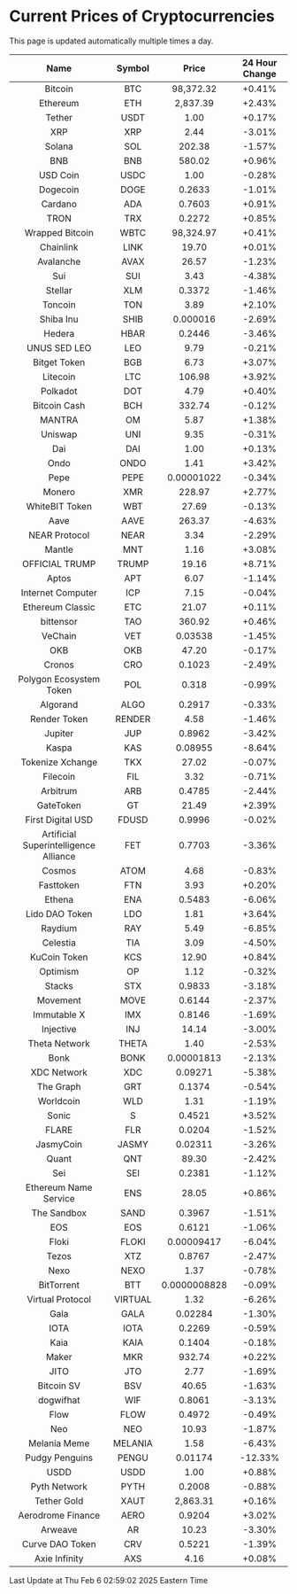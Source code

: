 # Current Prices of Cryptocurrencies
This page is updated automatically multiple times a day.

| Name | Symbol | Price | 24 Hour Change |
| :---: |:---:| :---: | :---: |
| Bitcoin | BTC | 98,372.32 | +0.41% |
| Ethereum | ETH | 2,837.39 | +2.43% |
| Tether | USDT | 1.00 | +0.17% |
| XRP | XRP | 2.44 | -3.01% |
| Solana | SOL | 202.38 | -1.57% |
| BNB | BNB | 580.02 | +0.96% |
| USD Coin | USDC | 1.00 | -0.28% |
| Dogecoin | DOGE | 0.2633 | -1.01% |
| Cardano | ADA | 0.7603 | +0.91% |
| TRON | TRX | 0.2272 | +0.85% |
| Wrapped Bitcoin | WBTC | 98,324.97 | +0.41% |
| Chainlink | LINK | 19.70 | +0.01% |
| Avalanche | AVAX | 26.57 | -1.23% |
| Sui | SUI | 3.43 | -4.38% |
| Stellar | XLM | 0.3372 | -1.46% |
| Toncoin | TON | 3.89 | +2.10% |
| Shiba Inu | SHIB | 0.000016 | -2.69% |
| Hedera | HBAR | 0.2446 | -3.46% |
| UNUS SED LEO | LEO | 9.79 | -0.21% |
| Bitget Token | BGB | 6.73 | +3.07% |
| Litecoin | LTC | 106.98 | +3.92% |
| Polkadot | DOT | 4.79 | +0.40% |
| Bitcoin Cash | BCH | 332.74 | -0.12% |
| MANTRA | OM | 5.87 | +1.38% |
| Uniswap | UNI | 9.35 | -0.31% |
| Dai | DAI | 1.00 | +0.13% |
| Ondo | ONDO | 1.41 | +3.42% |
| Pepe | PEPE | 0.00001022 | -0.34% |
| Monero | XMR | 228.97 | +2.77% |
| WhiteBIT Token | WBT | 27.69 | -0.13% |
| Aave | AAVE | 263.37 | -4.63% |
| NEAR Protocol | NEAR | 3.34 | -2.29% |
| Mantle | MNT | 1.16 | +3.08% |
| OFFICIAL TRUMP | TRUMP | 19.16 | +8.71% |
| Aptos | APT | 6.07 | -1.14% |
| Internet Computer | ICP | 7.15 | -0.04% |
| Ethereum Classic | ETC | 21.07 | +0.11% |
| bittensor | TAO | 360.92 | +0.46% |
| VeChain | VET | 0.03538 | -1.45% |
| OKB | OKB | 47.20 | -0.17% |
| Cronos | CRO | 0.1023 | -2.49% |
| Polygon Ecosystem Token | POL | 0.318 | -0.99% |
| Algorand | ALGO | 0.2917 | -0.33% |
| Render Token | RENDER | 4.58 | -1.46% |
| Jupiter | JUP | 0.8962 | -3.42% |
| Kaspa | KAS | 0.08955 | -8.64% |
| Tokenize Xchange | TKX | 27.02 | -0.07% |
| Filecoin | FIL | 3.32 | -0.71% |
| Arbitrum | ARB | 0.4785 | -2.44% |
| GateToken | GT | 21.49 | +2.39% |
| First Digital USD | FDUSD | 0.9996 | -0.02% |
| Artificial Superintelligence Alliance | FET | 0.7703 | -3.36% |
| Cosmos | ATOM | 4.68 | -0.83% |
| Fasttoken | FTN | 3.93 | +0.20% |
| Ethena | ENA | 0.5483 | -6.06% |
| Lido DAO Token | LDO | 1.81 | +3.64% |
| Raydium | RAY | 5.49 | -6.85% |
| Celestia | TIA | 3.09 | -4.50% |
| KuCoin Token | KCS | 12.90 | +0.84% |
| Optimism | OP | 1.12 | -0.32% |
| Stacks | STX | 0.9833 | -3.18% |
| Movement | MOVE | 0.6144 | -2.37% |
| Immutable X | IMX | 0.8146 | -1.69% |
| Injective | INJ | 14.14 | -3.00% |
| Theta Network | THETA | 1.40 | -2.53% |
| Bonk | BONK | 0.00001813 | -2.13% |
| XDC Network | XDC | 0.09271 | -5.38% |
| The Graph | GRT | 0.1374 | -0.54% |
| Worldcoin | WLD | 1.31 | -1.19% |
| Sonic | S | 0.4521 | +3.52% |
| FLARE | FLR | 0.0204 | -1.52% |
| JasmyCoin | JASMY | 0.02311 | -3.26% |
| Quant | QNT | 89.30 | -2.42% |
| Sei | SEI | 0.2381 | -1.12% |
| Ethereum Name Service | ENS | 28.05 | +0.86% |
| The Sandbox | SAND | 0.3967 | -1.51% |
| EOS | EOS | 0.6121 | -1.06% |
| Floki | FLOKI | 0.00009417 | -6.04% |
| Tezos | XTZ | 0.8767 | -2.47% |
| Nexo | NEXO | 1.37 | -0.78% |
| BitTorrent | BTT | 0.0000008828 | -0.09% |
| Virtual Protocol | VIRTUAL | 1.32 | -6.26% |
| Gala | GALA | 0.02284 | -1.30% |
| IOTA | IOTA | 0.2269 | -0.59% |
| Kaia | KAIA | 0.1404 | -0.18% |
| Maker | MKR | 932.74 | +0.22% |
| JITO | JTO | 2.77 | -1.69% |
| Bitcoin SV | BSV | 40.65 | -1.63% |
| dogwifhat | WIF | 0.8061 | -3.13% |
| Flow | FLOW | 0.4972 | -0.49% |
| Neo | NEO | 10.93 | -1.87% |
| Melania Meme | MELANIA | 1.58 | -6.43% |
| Pudgy Penguins | PENGU | 0.01174 | -12.33% |
| USDD | USDD | 1.00 | +0.88% |
| Pyth Network | PYTH | 0.2008 | -0.88% |
| Tether Gold | XAUT | 2,863.31 | +0.16% |
| Aerodrome Finance | AERO | 0.9204 | +3.02% |
| Arweave | AR | 10.23 | -3.30% |
| Curve DAO Token | CRV | 0.5221 | -1.39% |
| Axie Infinity | AXS | 4.16 | +0.08% |

Last Update at Thu Feb  6 02:59:02 2025 Eastern Time